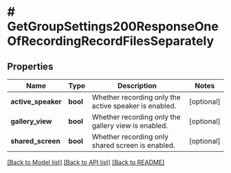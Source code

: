 # # GetGroupSettings200ResponseOneOfRecordingRecordFilesSeparately

## Properties

Name | Type | Description | Notes
------------ | ------------- | ------------- | -------------
**active_speaker** | **bool** | Whether recording only the active speaker is enabled. | [optional]
**gallery_view** | **bool** | Whether recording only the gallery view is enabled. | [optional]
**shared_screen** | **bool** | Whether recording only shared screen is enabled. | [optional]

[[Back to Model list]](../../README.md#models) [[Back to API list]](../../README.md#endpoints) [[Back to README]](../../README.md)
